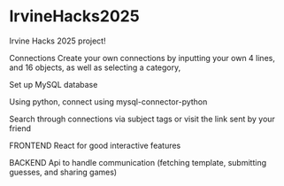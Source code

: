 # IrvineHacks2025
Irvine Hacks 2025 project!


Connections
Create your own connections by inputting your own 4 lines, and 16 objects, as well as selecting a category, 

Set up MySQL database

Using python, connect using mysql-connector-python

Search through connections via subject tags or visit the link sent by your friend


FRONTEND
React for good interactive features

BACKEND
Api to handle communication (fetching template, submitting guesses, and sharing games)
